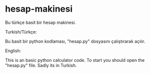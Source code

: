 # hesap-makinesi
Bu türkçe basit bir hesap makinesi.


Turkish/Türkçe:


Bu basit bir python kodlaması, "hesap.py" dosyasını çalıştırarak açılır.

English:

This is an basic python calculator code. To start you should open the "hesap.py" file. Sadly its in Turkish.
